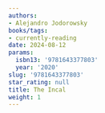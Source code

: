 ```yaml
---
authors:
- Alejandro Jodorowsky
books/tags:
- currently-reading
date: 2024-08-12
params:
  isbn13: '9781643377803'
  year: '2020'
slug: '9781643377803'
star_rating: null
title: The Incal
weight: 1
---
```



<!--more-->